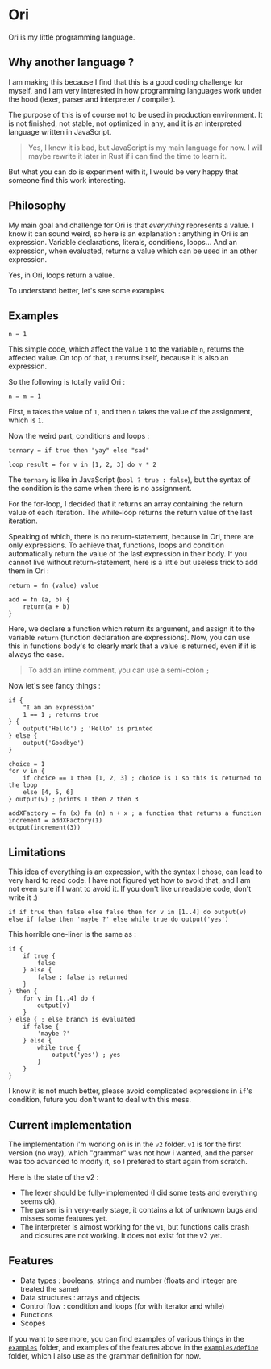 # Ori

Ori is my little programming language.

## Why another language ?

I am making this because I find that this is a good coding challenge for myself, and I am very interested in how programming languages work under the hood (lexer, parser and interpreter / compiler).

The purpose of this is of course not to be used in production environment. It is not finished, not stable, not optimized in any, and it is an interpreted language written in JavaScript.

> Yes, I know it is bad, but JavaScript is my main language for now. I will maybe rewrite it later in Rust if i can find the time to learn it.

But what you can do is experiment with it, I would be very happy that someone find this work interesting.

## Philosophy

My main goal and challenge for Ori is that *everything* represents a value. I know it can sound weird, so here is an explanation : anything in Ori is an expression. Variable declarations, literals, conditions, loops... And an expression, when evaluated, returns a value which can be used in an other expression.

Yes, in Ori, loops return a value.

To understand better, let's see some examples.

## Examples

```
n = 1
```
This simple code, which affect the value `1` to the variable `n`, returns the affected value. On top of that, `1` returns itself, because it is also an expression.

So the following is totally valid Ori :
```
n = m = 1
```
First, `m` takes the value of `1`, and then `n` takes the value of the assignment, which is `1`.

Now the weird part, conditions and loops :
```
ternary = if true then "yay" else "sad"

loop_result = for v in [1, 2, 3] do v * 2
```
The `ternary` is like in JavaScript (`bool ? true : false`), but the syntax of the condition is the same when there is no assignment.

For the for-loop, I decided that it returns an array containing the return value of each iteration. The while-loop returns the return value of the last iteration.

Speaking of which, there is no return-statement, because in Ori, there are only expressions. To achieve that, functions, loops and condition automatically return the value of the last expression in their body. If you cannot live without return-statement, here is a little but useless trick to add them in Ori :

```
return = fn (value) value

add = fn (a, b) {
    return(a + b)
}
```

Here, we declare a function which return its argument, and assign it to the variable `return` (function declaration are expressions). Now, you can use this in functions body's to clearly mark that a value is returned, even if it is always the case.

> To add an inline comment, you can use a semi-colon `;`

Now let's see fancy things :
```
if {
    "I am an expression"
    1 == 1 ; returns true
} {
    output('Hello') ; 'Hello' is printed
} else {
    output('Goodbye')
}

choice = 1
for v in {
    if choice == 1 then [1, 2, 3] ; choice is 1 so this is returned to the loop
    else [4, 5, 6]
} output(v) ; prints 1 then 2 then 3 

addXFactory = fn (x) fn (n) n + x ; a function that returns a function
increment = addXFactory(1)
output(increment(3))
```

## Limitations

This idea of everything is an expression, with the syntax I chose, can lead to very hard to read code. I have not figured yet how to avoid that, and I am not even sure if I want to avoid it. If you don't like unreadable code, don't write it :)

```
if if true then false else false then for v in [1..4] do output(v) else if false then 'maybe ?' else while true do output('yes')
```
This horrible one-liner is the same as :
```
if {
    if true {
        false
    } else {
        false ; false is returned
    }
} then {
    for v in [1..4] do {
        output(v)
    }
} else { ; else branch is evaluated
    if false {
        'maybe ?'
    } else {
        while true {
            output('yes') ; yes
        }
    }
}
```
I know it is not much better, please avoid complicated expressions in `if`'s condition, future you don't want to deal with this mess.

## Current implementation

The implementation i'm working on is in the `v2` folder. `v1` is for the first version (no way), which "grammar" was not how i wanted, and the parser was too advanced to modify it, so I prefered to start again from scratch.

Here is the state of the v2 :

- The lexer should be fully-implemented (I did some tests and everything seems ok).
- The parser is in very-early stage, it contains a lot of unknown bugs and misses some features yet.
- The interpreter is almost working for the `v1`, but functions calls crash and closures are not working. It does not exist fot the v2 yet.

## Features

- Data types : booleans, strings and number (floats and integer are treated the same)
- Data structures : arrays and objects
- Control flow : condition and loops (for with iterator and while)
- Functions
- Scopes

If you want to see more, you can find examples of various things in the [`examples`](examples/) folder, and examples of the features above in the [`examples/define`](examples/define/) folder, which I also use as the grammar definition for now.